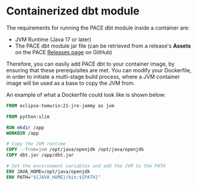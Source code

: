 # Containerized dbt module

The requirements for running the PACE dbt module inside a container are:

* JVM Runtime (Java 17 or later)
* The PACE dbt module jar file (can be retrieved from a release's **Assets** on the PACE [Releases page](https://github.com/getstrm/pace/releases) on GitHub)

Therefore, you can easily add PACE dbt to your container image, by ensuring that these prerequisites are met. You can modify your Dockerfile, in order to initiate a multi-stage build process, where a JVM container image will be used as a base to copy the JVM from.

An example of what a Dockerfile could look like is shown below:

```Dockerfile
FROM eclipse-temurin:21-jre-jammy as jvm

FROM python:slim

RUN mkdir /app
WORKDIR /app

# Copy the JVM runtime
COPY --from=jvm /opt/java/openjdk /opt/java/openjdk
COPY dbt.jar /app/dbt.jar

# Set the environment variables and add the JVM to the PATH
ENV JAVA_HOME=/opt/java/openjdk
ENV PATH="${JAVA_HOME}/bin:${PATH}"
```
